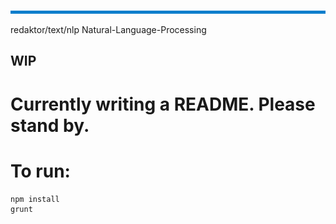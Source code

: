 ![logo](https://raw.githubusercontent.com/redaktor/style/master/assets/readme/lineBlue.svg)

redaktor/text/nlp
Natural-Language-Processing

## WIP

# Currently writing a README. Please stand by.

# To run:
```
npm install
grunt
```
